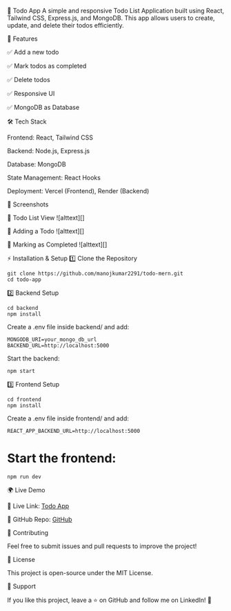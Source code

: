 📌 Todo App
A simple and responsive Todo List Application built using React, Tailwind CSS, Express.js, and MongoDB. This app allows users to create, update, and delete their todos efficiently.

🚀 Features

✅ Add a new todo

✅ Mark todos as completed

✅ Delete todos

✅ Responsive UI

✅ MongoDB as Database


🛠️ Tech Stack

Frontend: React, Tailwind CSS

Backend: Node.js, Express.js

Database: MongoDB

State Management: React Hooks

Deployment: Vercel (Frontend), Render (Backend)

📸 Screenshots

📌 Todo List View
![alttext][]

📌 Adding a Todo
![alttext][]

📌 Marking as Completed
![alttext][]

⚡ Installation & Setup
1️⃣ Clone the Repository
```
git clone https://github.com/manojkumar2291/todo-mern.git
cd todo-app
```
2️⃣ Backend Setup
```
cd backend
npm install
```
Create a .env file inside backend/ and add:
```
MONGODB_URI=your_mongo_db_url
BACKEND_URL=http://localhost:5000
```
Start the backend:

```
npm start
```
3️⃣ Frontend Setup
```
cd frontend
npm install
```
Create a .env file inside frontend/ and add:

```
REACT_APP_BACKEND_URL=http://localhost:5000
```
# Start the frontend:

```
npm run dev
```
🌍 Live Demo

🔗 Live Link: [Todo App](https://todo-mern-beryl.vercel.app/)

🔗 GitHub Repo: [GitHub](https://github.com/manojkumar2291/todo-mern)

🤝 Contributing

Feel free to submit issues and pull requests to improve the project!

📜 License

This project is open-source under the MIT License.

💙 Support

If you like this project, leave a ⭐ on GitHub and follow me on LinkedIn! 🚀

